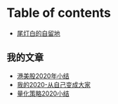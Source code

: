 # Table of contents

* [尾灯白的自留地](README.md)

## 我的文章 <a id="diary"></a>

* [港美股2020年小结](diary/hkstcok-2020.md)
* [我的2020-从自己变成大家](diary/wo-de-2020-cong-zi-ji-bian-cheng-da-jia.md)
* [量化策略2020小结](diary/liang-hua-ce-lve-2020-xiao-jie.md)


